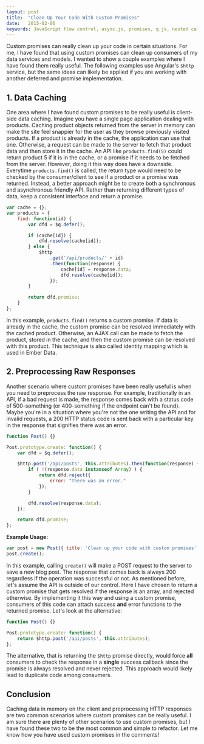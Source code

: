```yaml
---
layout: post
title:  "Clean Up Your Code With Custom Promises"
date:   2015-02-06
keywords: JavaScript flow control, async.js, promises, q.js, nested callback functions, callback hell, asynchronous programming in JavaScript, AJAX
---
```


Custom promises can really clean up your code in certain situations. For me, I have found that using custom promises can clean up consumers of my data services and models. I wanted to show a couple examples where I have found them really useful. The following examples use Angular's `$http` service, but the same ideas can likely be applied if you are working with another deferred and promise implementation.

## 1. Data Caching

One area where I have found custom promises to be really useful is client-side data caching. Imagine you have a single page application dealing with products. Caching product objects returned from the server in memory can make the site feel snappier for the user as they browse previously visited products. If a product is already in the cache, the application can use that one. Otherwise, a request can be made to the server to fetch that product data and then store it in the cache. An API like `products.find(5)` could return product 5 if it is in the cache, or a promise if it needs to be fetched from the server. However, doing it this way does have a downside. Everytime `products.find()` is called, the return type would need to be checked by the consumer/client to see if a product or a promise was returned. Instead, a better approach might be to create both a synchronous and asynchronous friendly API. Rather than returning different types of data, keep a consistent interface and return a promise.

```js
var cache = {};
var products = {
	find: function(id) {
		var dfd = $q.defer();

		if (cache[id]) {
			dfd.resolve(cache[id]);
		} else {
			$http
				.get('/api/products/' + id)
				.then(function(response) {
					cache[id] = response.data;
					dfd.resolve(cache[id]);
				});
		}

		return dfd.promise;
	}
};
```

In this example, `products.find()` returns a custom promise. If data is already in the cache, the custom promise can be resolved immediately with the cached product. Otherwise, an AJAX call can be made to fetch the product, stored in the cache, and then the custom promise can be resolved with this product. This technique is also called identity mapping which is used in Ember Data.


## 2. Preprocessing Raw Responses

Another scenario where custom promises have been really useful is when you need to preprocess the raw response. For example, traditionally in an API, if a bad request is made, the response comes back with a status code of 500-something (or 400-something if the endpoint can't be found). Maybe you're in a situation where you're not the one writing the API and for invalid requests, a 200 HTTP status code is sent back with a particular key in the response that signifies there was an error.

```js
function Post() {}

Post.prototype.create: function() {
	var dfd = $q.defer();

	$http.post('/api/posts', this.attributes).then(function(response) {
		if ( !(response.data instanceof Array) ) {
			return dfd.reject({
        		error: "There was an error."
      		});
		}

		dfd.resolve(response.data);
	});

	return dfd.promise;
};
```

__Example Usage:__

```js
var post = new Post({ title: 'Clean up your code with custom promises', content: '...' });
post.create();
```

In this example, calling `create()` will make a POST request to the server to save a new blog post. The response that comes back is always 200 regardless if the operation was successful or not. As mentioned before, let's assume the API is outside of our control. Here I have chosen to return a custom promise that gets resolved if the response is an array, and rejected otherwise. By implementing it this way and using a custom promise, consumers of this code can attach success __and__ error functions to the returned promise. Let's look at the alternative:

```js
function Post() {}

Post.prototype.create: function() {
	return $http.post('/api/posts', this.attributes);
};
```

The alternative, that is returning the `$http` promise directly, would force __all__ consumers to check the response in a __single__ success callback since the promise is always resolved and never rejected. This approach would likely lead to duplicate code among consumers.

## Conclusion

Caching data in memory on the client and preprocessing HTTP responses are two common scenarios where custom promises can be really useful. I am sure there are plenty of other scenarios to use custom promises, but I have found these two to be the most common and simple to refactor. Let me know how you have used custom promises in the comments!
